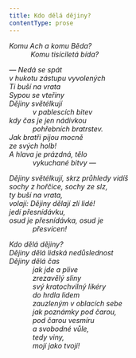 ```yaml
---
title: Kdo dělá dějiny?
contentType: prose
---
```


<section>

_Komu Ach a komu Běda?  
           Komu tisíciletá bída?_

</section>

<section>

_— Nedá se spát  
v hukotu zástupu vyvolených  
Ti buší na vrata  
Sypou se vteřiny  
Dějiny světélkují  
            v pablescích bitev  
kdy čas je jen nádivkou  
            pohřebních bratrstev.  
Jak bratři pijou mocně  
ze svých holb!  
A hlava je prázdná, tělo  
            vykuchané bitvy —_

</section>

<section>

_Dějiny světélkují, skrz průhledy vidíš  
sochy z hořčice, sochy ze slz,  
ty buší na vrata,  
volají: _Dějiny dělají zlí lidé!_  
jedí přesnídávku,  
osud je přesnídávka, osud je  
            přesvícen!_

</section>

<section>

_Kdo dělá dějiny?  
_Dějiny dělá lidská nedůslednost  
Dějiny dělá čas_  
            jak jde a plive  
            zrezavělý sliny  
            svý kratochvilný likéry  
            do hrdla lidem  
            zauzleným v oblacích sebe  
            jak poznámky pod čarou,  
            pod čarou vesmíru  
            a svobodné vůle,  
            tedy viny,  
            mojí jako tvojí!_

</section>
